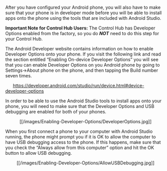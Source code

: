 After you have configured your Android phone, you will also have to make sure that your phone is in developer mode before you will be able to install apps onto the phone using the tools that are included with Android Studio.  

**Important Note for Control Hub Users:** The Control Hub has Developer Options enabled from the factory, so you do _**NOT**_ need to do this step for your Control Hub.

The Android Developer website contains information on how to enable Developer Options onto your phone.  If you visit the following link and read the section entitled “Enabling On-device Developer Options” you will see that you can enable Developer Options on you Android phone by going to Settings->About phone on the phone, and then tapping the Build number seven times.

&nbsp;&nbsp;&nbsp;&nbsp;&nbsp;&nbsp;https://developer.android.com/studio/run/device.html#device-developer-options

In order to be able to use the Android Studio tools to install apps onto your phone, you will need to make sure that the Developer Options and USB debugging are enabled for both of your phones.

<p align="center">[[/images/Enabling-Developer-Options/DeveloperOptions.jpg]]<p>

When you first connect a phone to your computer with Android Studio running, the phone might prompt you if it is OK to allow the computer to have USB debugging access to the phone.  If this happens, make sure that you check the “Always allow from this computer” option and hit the OK button to allow USB debugging.

<p align="center">[[/images/Enabling-Developer-Options/AllowUSBDebugging.jpg]]<p>
